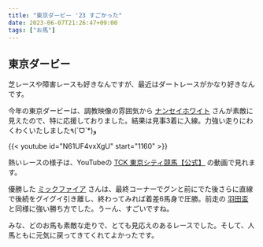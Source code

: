 ```yaml
---
title: "東京ダービー '23 すごかった"
date: 2023-06-07T21:26:47+09:00
tags: ["お馬"]
---
```


## 東京ダービー

芝レースや障害レースも好きなんですが、最近はダートレースがかなり好きなんです。

今年の東京ダービーは、調教映像の雰囲気から [ナンセイホワイト](https://db.netkeiba.com/horse/2020105060) さんが素敵に見えたので、特に応援しておりました。結果は見事3着に入線。力強い走りにわくわくいたしました٩(ˊᗜˋ*)و

{{< youtube id="N61UF4vxXgU" start="1160" >}}

熱いレースの様子は、YouTubeの [TCK 東京シティ競馬【公式】](https://www.youtube.com/@tckkeiba) の動画で見れます。

優勝した [ミックファイア](https://db.netkeiba.com/horse/2020104376) さんは、最終コーナーでグンと前にでた後さらに直線で後続をグイグイ引き離し、終わってみれば着差6馬身で圧勝。前走の [羽田盃](https://db.netkeiba.com/race/202344051011/) と同様に強い勝ち方でした。うーん、すごいですね。

みな、どのお馬も素敵な走りで、とても見応えのあるレースでした。そして、人馬ともに元気に戻ってきてくれてよかったです。
